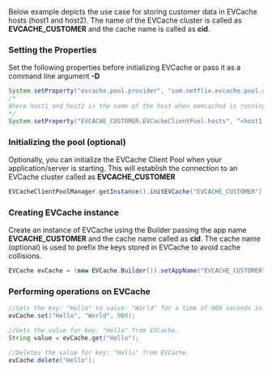 Below example depicts the use case for storing customer data in EVCache hosts (host1 and host2). The name of the EVCache cluster is called as **EVCACHE_CUSTOMER** and the cache name is called as **cid**. 

### Setting the Properties
Set the following properties before initializing EVCache or pass it as a command line argument **-D**
```java
System.setProperty("evcache.pool.provider", "com.netflix.evcache.pool.standalone.SimpleEVCacheClientPoolImpl");
/*
Where host1 and host2 is the name of the host when memcached is running and port is the memcached port 
*/
System.setProperty("EVCACHE_CUSTOMER.EVCacheClientPool.hosts", "<host1:port>,<host2:port>"); 
```

### Initializing the pool (optional)
Optionally, you can initialize the EVCache Client Pool when your application/server is starting. This will establish the connection to an EVCache cluster called as **EVCACHE_CUSTOMER**
```java
EVCacheClientPoolManager.getInstance().initEVCache("EVCACHE_CUSTOMER");
```

### Creating EVCache instance
Create an instance of EVCache using the Builder passing the app name **EVCACHE_CUSTOMER** and the cache name called as **cid**. The cache name (optional) is used to prefix the keys stored in EVCache to avoid cache collisions. 
```java
EVCache evCache = (new EVCache.Builder()).setAppName("EVCACHE_CUSTOMER").setCacheName("cid").enableZoneFallback().build();
```

### Performing operations on EVCache
```java
//Sets the key: "Hello" to value: "World" for a time of 900 seconds in EVCache.
evCache.set("Hello", "World", 900);

//Gets the value for key: "Hello" from EVCache.
String value = evCache.get("Hello");

//Deletes the value for key: "Hello" from EVCache.
evCache.delete("Hello");
```
